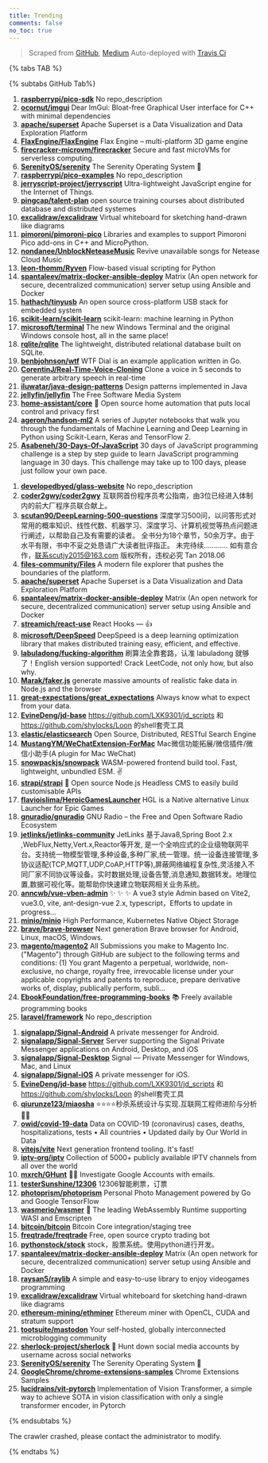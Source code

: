 ```yaml
---
title: Trending
comments: false
no_toc: true
---
```


> Scraped from [GitHub](https://github.com/trending), [Medium](https://medium.com/topic/popular)
Auto-deployed with [Travis Ci](https://travis-ci.org/)

{% tabs TAB %}
<!-- tab GitHub -->
{% subtabs GitHub Tab%}
<!-- tab Daily -->
1. [**raspberrypi/pico-sdk**](https://github.com/raspberrypi/pico-sdk)
No repo_description
2. [**ocornut/imgui**](https://github.com/ocornut/imgui)
Dear ImGui: Bloat-free Graphical User interface for C++ with minimal dependencies
3. [**apache/superset**](https://github.com/apache/superset)
Apache Superset is a Data Visualization and Data Exploration Platform
4. [**FlaxEngine/FlaxEngine**](https://github.com/FlaxEngine/FlaxEngine)
Flax Engine – multi-platform 3D game engine
5. [**firecracker-microvm/firecracker**](https://github.com/firecracker-microvm/firecracker)
Secure and fast microVMs for serverless computing.
6. [**SerenityOS/serenity**](https://github.com/SerenityOS/serenity)
The Serenity Operating System 🐞
7. [**raspberrypi/pico-examples**](https://github.com/raspberrypi/pico-examples)
No repo_description
8. [**jerryscript-project/jerryscript**](https://github.com/jerryscript-project/jerryscript)
Ultra-lightweight JavaScript engine for the Internet of Things.
9. [**pingcap/talent-plan**](https://github.com/pingcap/talent-plan)
open source training courses about distributed database and distributed systemes
10. [**excalidraw/excalidraw**](https://github.com/excalidraw/excalidraw)
Virtual whiteboard for sketching hand-drawn like diagrams
11. [**pimoroni/pimoroni-pico**](https://github.com/pimoroni/pimoroni-pico)
Libraries and examples to support Pimoroni Pico add-ons in C++ and MicroPython.
12. [**nondanee/UnblockNeteaseMusic**](https://github.com/nondanee/UnblockNeteaseMusic)
Revive unavailable songs for Netease Cloud Music
13. [**leon-thomm/Ryven**](https://github.com/leon-thomm/Ryven)
Flow-based visual scripting for Python
14. [**spantaleev/matrix-docker-ansible-deploy**](https://github.com/spantaleev/matrix-docker-ansible-deploy)
Matrix (An open network for secure, decentralized communication) server setup using Ansible and Docker
15. [**hathach/tinyusb**](https://github.com/hathach/tinyusb)
An open source cross-platform USB stack for embedded system
16. [**scikit-learn/scikit-learn**](https://github.com/scikit-learn/scikit-learn)
scikit-learn: machine learning in Python
17. [**microsoft/terminal**](https://github.com/microsoft/terminal)
The new Windows Terminal and the original Windows console host, all in the same place!
18. [**rqlite/rqlite**](https://github.com/rqlite/rqlite)
The lightweight, distributed relational database built on SQLite.
19. [**benbjohnson/wtf**](https://github.com/benbjohnson/wtf)
WTF Dial is an example application written in Go.
20. [**CorentinJ/Real-Time-Voice-Cloning**](https://github.com/CorentinJ/Real-Time-Voice-Cloning)
Clone a voice in 5 seconds to generate arbitrary speech in real-time
21. [**iluwatar/java-design-patterns**](https://github.com/iluwatar/java-design-patterns)
Design patterns implemented in Java
22. [**jellyfin/jellyfin**](https://github.com/jellyfin/jellyfin)
The Free Software Media System
23. [**home-assistant/core**](https://github.com/home-assistant/core)
🏡 Open source home automation that puts local control and privacy first
24. [**ageron/handson-ml2**](https://github.com/ageron/handson-ml2)
A series of Jupyter notebooks that walk you through the fundamentals of Machine Learning and Deep Learning in Python using Scikit-Learn, Keras and TensorFlow 2.
25. [**Asabeneh/30-Days-Of-JavaScript**](https://github.com/Asabeneh/30-Days-Of-JavaScript)
30 days of JavaScript programming challenge is a step by step guide to learn JavaScript programming language in 30 days. This challenge may take up to 100 days, please just follow your own pace.
<!-- endtab -->
<!-- tab Weekly -->
1. [**developedbyed/glass-website**](https://github.com/developedbyed/glass-website)
No repo_description
2. [**coder2gwy/coder2gwy**](https://github.com/coder2gwy/coder2gwy)
互联网首份程序员考公指南，由3位已经进入体制内的前大厂程序员联合献上。
3. [**scutan90/DeepLearning-500-questions**](https://github.com/scutan90/DeepLearning-500-questions)
深度学习500问，以问答形式对常用的概率知识、线性代数、机器学习、深度学习、计算机视觉等热点问题进行阐述，以帮助自己及有需要的读者。 全书分为18个章节，50余万字。由于水平有限，书中不妥之处恳请广大读者批评指正。 未完待续............ 如有意合作，联系scutjy2015@163.com 版权所有，违权必究 Tan 2018.06
4. [**files-community/Files**](https://github.com/files-community/Files)
A modern file explorer that pushes the boundaries of the platform.
5. [**apache/superset**](https://github.com/apache/superset)
Apache Superset is a Data Visualization and Data Exploration Platform
6. [**spantaleev/matrix-docker-ansible-deploy**](https://github.com/spantaleev/matrix-docker-ansible-deploy)
Matrix (An open network for secure, decentralized communication) server setup using Ansible and Docker
7. [**streamich/react-use**](https://github.com/streamich/react-use)
React Hooks — 👍
8. [**microsoft/DeepSpeed**](https://github.com/microsoft/DeepSpeed)
DeepSpeed is a deep learning optimization library that makes distributed training easy, efficient, and effective.
9. [**labuladong/fucking-algorithm**](https://github.com/labuladong/fucking-algorithm)
刷算法全靠套路，认准 labuladong 就够了！English version supported! Crack LeetCode, not only how, but also why.
10. [**Marak/faker.js**](https://github.com/Marak/faker.js)
generate massive amounts of realistic fake data in Node.js and the browser
11. [**great-expectations/great_expectations**](https://github.com/great-expectations/great_expectations)
Always know what to expect from your data.
12. [**EvineDeng/jd-base**](https://github.com/EvineDeng/jd-base)
https://github.com/LXK9301/jd_scripts 和 https://github.com/shylocks/Loon 的shell套壳工具
13. [**elastic/elasticsearch**](https://github.com/elastic/elasticsearch)
Open Source, Distributed, RESTful Search Engine
14. [**MustangYM/WeChatExtension-ForMac**](https://github.com/MustangYM/WeChatExtension-ForMac)
Mac微信功能拓展/微信插件/微信小助手(A plugin for Mac WeChat)
15. [**snowpackjs/snowpack**](https://github.com/snowpackjs/snowpack)
WASM-powered frontend build tool. Fast, lightweight, unbundled ESM. ✌️
16. [**strapi/strapi**](https://github.com/strapi/strapi)
🚀 Open source Node.js Headless CMS to easily build customisable APIs
17. [**flavioislima/HeroicGamesLauncher**](https://github.com/flavioislima/HeroicGamesLauncher)
HGL is a Native alternative Linux Launcher for Epic Games
18. [**gnuradio/gnuradio**](https://github.com/gnuradio/gnuradio)
GNU Radio – the Free and Open Software Radio Ecosystem
19. [**jetlinks/jetlinks-community**](https://github.com/jetlinks/jetlinks-community)
JetLinks 基于Java8,Spring Boot 2.x ,WebFlux,Netty,Vert.x,Reactor等开发, 是一个全响应式的企业级物联网平台。支持统一物模型管理,多种设备,多种厂家,统一管理。统一设备连接管理,多协议适配(TCP,MQTT,UDP,CoAP,HTTP等),屏蔽网络编程复杂性,灵活接入不同厂家不同协议等设备。实时数据处理,设备告警,消息通知,数据转发。地理位置,数据可视化等。能帮助你快速建立物联网相关业务系统。
20. [**anncwb/vue-vben-admin**](https://github.com/anncwb/vue-vben-admin)
✨ ✨ ✨ A vue3 style Admin based on Vite2, vue3.0, vite, ant-design-vue 2.x, typescript，Efforts to update in progress...
21. [**minio/minio**](https://github.com/minio/minio)
High Performance, Kubernetes Native Object Storage
22. [**brave/brave-browser**](https://github.com/brave/brave-browser)
Next generation Brave browser for Android, Linux, macOS, Windows.
23. [**magento/magento2**](https://github.com/magento/magento2)
All Submissions you make to Magento Inc. ("Magento") through GitHub are subject to the following terms and conditions: (1) You grant Magento a perpetual, worldwide, non-exclusive, no charge, royalty free, irrevocable license under your applicable copyrights and patents to reproduce, prepare derivative works of, display, publically perform, subli…
24. [**EbookFoundation/free-programming-books**](https://github.com/EbookFoundation/free-programming-books)
📚 Freely available programming books
25. [**laravel/framework**](https://github.com/laravel/framework)
No repo_description
<!-- endtab -->
<!-- tab Monthly -->
1. [**signalapp/Signal-Android**](https://github.com/signalapp/Signal-Android)
A private messenger for Android.
2. [**signalapp/Signal-Server**](https://github.com/signalapp/Signal-Server)
Server supporting the Signal Private Messenger applications on Android, Desktop, and iOS
3. [**signalapp/Signal-Desktop**](https://github.com/signalapp/Signal-Desktop)
Signal — Private Messenger for Windows, Mac, and Linux
4. [**signalapp/Signal-iOS**](https://github.com/signalapp/Signal-iOS)
A private messenger for iOS.
5. [**EvineDeng/jd-base**](https://github.com/EvineDeng/jd-base)
https://github.com/LXK9301/jd_scripts 和 https://github.com/shylocks/Loon 的shell套壳工具
6. [**qiurunze123/miaosha**](https://github.com/qiurunze123/miaosha)
⭐⭐⭐⭐秒杀系统设计与实现.互联网工程师进阶与分析🙋🐓
7. [**owid/covid-19-data**](https://github.com/owid/covid-19-data)
Data on COVID-19 (coronavirus) cases, deaths, hospitalizations, tests • All countries • Updated daily by Our World in Data
8. [**vitejs/vite**](https://github.com/vitejs/vite)
Next generation frontend tooling. It's fast!
9. [**iptv-org/iptv**](https://github.com/iptv-org/iptv)
Collection of 5000+ publicly available IPTV channels from all over the world
10. [**mxrch/GHunt**](https://github.com/mxrch/GHunt)
🕵️‍♂️ Investigate Google Accounts with emails.
11. [**testerSunshine/12306**](https://github.com/testerSunshine/12306)
12306智能刷票，订票
12. [**photoprism/photoprism**](https://github.com/photoprism/photoprism)
Personal Photo Management powered by Go and Google TensorFlow
13. [**wasmerio/wasmer**](https://github.com/wasmerio/wasmer)
🚀 The leading WebAssembly Runtime supporting WASI and Emscripten
14. [**bitcoin/bitcoin**](https://github.com/bitcoin/bitcoin)
Bitcoin Core integration/staging tree
15. [**freqtrade/freqtrade**](https://github.com/freqtrade/freqtrade)
Free, open source crypto trading bot
16. [**pythonstock/stock**](https://github.com/pythonstock/stock)
stock，股票系统。使用python进行开发。
17. [**spantaleev/matrix-docker-ansible-deploy**](https://github.com/spantaleev/matrix-docker-ansible-deploy)
Matrix (An open network for secure, decentralized communication) server setup using Ansible and Docker
18. [**raysan5/raylib**](https://github.com/raysan5/raylib)
A simple and easy-to-use library to enjoy videogames programming
19. [**excalidraw/excalidraw**](https://github.com/excalidraw/excalidraw)
Virtual whiteboard for sketching hand-drawn like diagrams
20. [**ethereum-mining/ethminer**](https://github.com/ethereum-mining/ethminer)
Ethereum miner with OpenCL, CUDA and stratum support
21. [**tootsuite/mastodon**](https://github.com/tootsuite/mastodon)
Your self-hosted, globally interconnected microblogging community
22. [**sherlock-project/sherlock**](https://github.com/sherlock-project/sherlock)
🔎 Hunt down social media accounts by username across social networks
23. [**SerenityOS/serenity**](https://github.com/SerenityOS/serenity)
The Serenity Operating System 🐞
24. [**GoogleChrome/chrome-extensions-samples**](https://github.com/GoogleChrome/chrome-extensions-samples)
Chrome Extensions Samples
25. [**lucidrains/vit-pytorch**](https://github.com/lucidrains/vit-pytorch)
Implementation of Vision Transformer, a simple way to achieve SOTA in vision classification with only a single transformer encoder, in Pytorch
<!-- endtab -->
{% endsubtabs %}
<!-- endtab -->
<!-- tab Medium -->
The crawler crashed, please contact the administrator to modify.
<!-- endtab -->
{% endtabs %}
